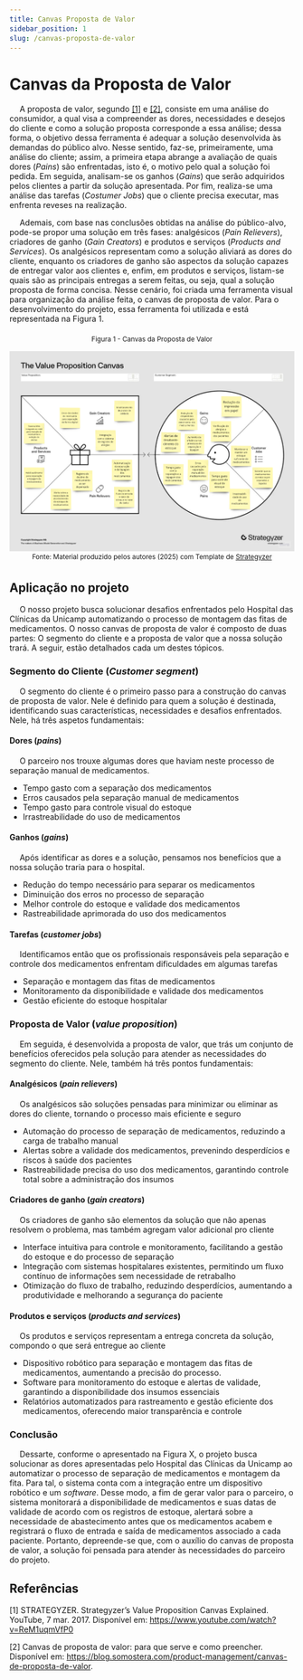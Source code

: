 ```yaml
---
title: Canvas Proposta de Valor
sidebar_position: 1
slug: /canvas-proposta-de-valor
---
```


# Canvas da Proposta de Valor

&emsp; A proposta de valor, segundo [[1]](#referências) e [[2]](#referências), consiste em uma análise do consumidor, a qual visa a compreender as dores, necessidades e desejos do cliente e como a solução proposta corresponde a essa análise; dessa forma, o objetivo dessa ferramenta é adequar a solução desenvolvida às demandas do público alvo. Nesse sentido, faz-se, primeiramente, uma análise do cliente; assim, a primeira etapa abrange a avaliação de quais dores (*Pains*) são enfrentadas, isto é, o motivo pelo qual a solução foi pedida. Em seguida, analisam-se os ganhos (*Gains*) que serão adquiridos pelos clientes a partir da solução apresentada. Por fim, realiza-se uma análise das tarefas (*Costumer Jobs*) que o cliente precisa executar, mas enfrenta reveses na realização. 

&emsp; Ademais, com base nas conclusões obtidas na análise do público-alvo, pode-se propor uma solução em três fases: analgésicos (*Pain Relievers*), criadores de ganho (*Gain Creators*) e produtos e serviços (*Products and Services*). Os analgésicos representam como a solução aliviará as dores do cliente, enquanto os criadores de ganho são aspectos da solução capazes de entregar valor aos clientes e, enfim, em produtos e serviços, listam-se quais são as principais entregas a serem feitas, ou seja, qual a solução proposta de forma concisa. Nesse cenário, foi criada uma ferramenta visual para organização da análise feita, o canvas de proposta de valor. Para o desenvolvimento do projeto, essa ferramenta foi utilizada e está representada na Figura 1.

<div align="center">
<sub>Figura 1 - Canvas da Proposta de Valor</sub>

![Canvas da Proposta de Valor](<../../../static/img/canvas-proposta-valor.png>)
<sup>Fonte: Material produzido pelos autores (2025) com Template de [Strategyzer](https://www.google.com/url?sa=i&url=https%3A%2F%2Fwww.strategyzer.com%2Flibrary%2Fthe-value-proposition-canvas&psig=AOvVaw1mu8QB2T4G5ERnVzEeuh9Y&ust=1738958698227000&source=images&cd=vfe&opi=89978449&ved=0CBQQjRxqFwoTCIDyvo3sr4sDFQAAAAAdAAAAABAE)</sup>
</div>


## Aplicação no projeto 

&emsp; O nosso projeto busca solucionar desafios enfrentados pelo Hospital das Clínicas da Unicamp automatizando o processo de montagem das fitas de medicamentos. O nosso canvas de proposta de valor é composto de duas partes: O segmento do cliente e a proposta de valor que a nossa solução trará. A seguir, estão detalhados cada um destes tópicos.

### Segmento do Cliente (*Customer segment*)

&emsp; O segmento do cliente é o primeiro passo para a construção do canvas de proposta de valor. Nele é definido para quem a solução é destinada, identificando suas características, necessidades e desafios enfrentados. Nele, há três aspetos fundamentais:

#### Dores (*pains*)

&emsp; O parceiro nos trouxe algumas dores que haviam neste processo de separação manual de medicamentos.

* Tempo gasto com a separação dos medicamentos
* Erros causados pela separação manual de medicamentos 
* Tempo gasto para controle visual do estoque 
* Irrastreabilidade do uso de medicamentos 

#### Ganhos (*gains*)

&emsp; Após identificar as dores e a solução, pensamos nos benefícios que a nossa solução traria para o hospital.

* Redução do tempo necessário para separar os medicamentos
* Diminuição dos erros no processo de separação
* Melhor controle do estoque e validade dos medicamentos
* Rastreabilidade aprimorada do uso dos medicamentos

#### Tarefas (*customer jobs*)

&emsp; Identificamos então que os profissionais responsáveis pela separação e controle dos medicamentos enfrentam dificuldades em algumas tarefas

* Separação e montagem das fitas de medicamentos
* Monitoramento da disponibilidade e validade dos medicamentos
* Gestão eficiente do estoque hospitalar


### Proposta de Valor  (*value proposition*)

&emsp; Em seguida, é desenvolvida a proposta de valor, que trás um conjunto de benefícios oferecidos pela solução para atender as necessidades do segmento do cliente. Nele, também há três pontos fundamentais: 

#### Analgésicos (*pain relievers*)

&emsp; Os analgésicos são soluções pensadas para minimizar ou eliminar as dores do cliente, tornando o processo mais eficiente e seguro 

* Automação do processo de separação de medicamentos, reduzindo a carga de trabalho manual
* Alertas sobre a validade dos medicamentos, prevenindo desperdícios e riscos à saúde dos pacientes
* Rastreabilidade precisa do uso dos medicamentos, garantindo controle total sobre a administração dos insumos

#### Criadores de ganho (*gain creators*)

&emsp; Os criadores de ganho são elementos da solução que não apenas resolvem o problema, mas também agregam valor adicional pro cliente 

* Interface intuitiva para controle e monitoramento, facilitando a gestão do estoque e do processo de separação
* Integração com sistemas hospitalares existentes, permitindo um fluxo contínuo de informações sem necessidade de retrabalho
* Otimização do fluxo de trabalho, reduzindo desperdícios, aumentando a produtividade e melhorando a segurança do paciente

#### Produtos e serviços (*products and services*)

&emsp; Os produtos e serviços representam a entrega concreta da solução, compondo o que será entregue ao cliente 

* Dispositivo robótico para separação e montagem das fitas de medicamentos, aumentando a precisão do processo.
* Software para monitoramento do estoque e alertas de validade, garantindo a disponibilidade dos insumos essenciais
* Relatórios automatizados para rastreamento e gestão eficiente dos medicamentos, oferecendo maior transparência e controle


### Conclusão 


&emsp; Dessarte, conforme o apresentado na Figura X, o projeto busca solucionar as dores apresentadas pelo Hospital das Clínicas da Unicamp ao automatizar o processo de separação de medicamentos e montagem da fita. Para tal, o sistema conta com a integração entre um dispositivo robótico e um *software*. Desse modo, a fim de gerar valor para o parceiro, o sistema monitorará a disponibilidade de medicamentos e suas datas de validade de acordo com os registros de estoque, alertará sobre a necessidade de abastecimento antes que os medicamentos acabem e registrará o fluxo de entrada e saída de medicamentos associado a cada paciente. Portanto, depreende-se que, com o auxílio do canvas de proposta de valor, a solução foi pensada para atender às necessidades do parceiro do projeto.


## Referências

[1] STRATEGYZER. Strategyzer’s Value Proposition Canvas Explained. YouTube, 7 mar. 2017. Disponível em: https://www.youtube.com/watch?v=ReM1uqmVfP0

‌[2] Canvas de proposta de valor: para que serve e como preencher. Disponível em: https://blog.somostera.com/product-management/canvas-de-proposta-de-valor.
